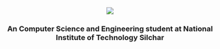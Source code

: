 <h2 align="center"><img src="https://readme-typing-svg.herokuapp.com?color=43cbaa&size=40&width=750&height=80&lines=Hello+there!+I'm+Shubham."/></h2>
<h3 align="center">An Computer Science and Engineering student at National Institute of Technology Silchar</h3>
